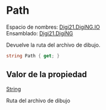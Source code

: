 # Path

Espacio de nombres: [Digi21.DigiNG.IO](/digi3d-net/programacion/.net/referencia/digi21.diging/digi21.diging.io/)  
Ensamblado: [Digi21.DigiNG](/digi3d-net/programacion/.net/referencia/digi21.diging.plugin/digi21.diging/)

Devuelve la ruta del archivo de dibujo.

```csharp
string Path { get; }
```

## Valor de la propiedad

[String](https://docs.microsoft.com/en-us/dotnet/api/system.string?view=net-5.0)

Ruta del archivo de dibujo

